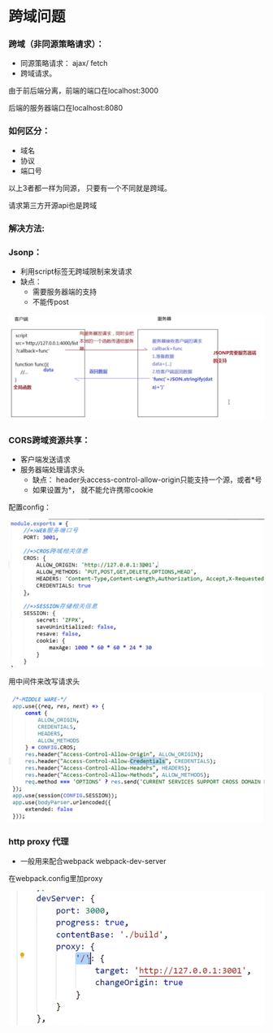 # 跨域问题

### 跨域（非同源策略请求）：

* 同源策略请求：  ajax/ fetch
* 跨域请求。

由于前后端分离，前端的端口在localhost:3000

后端的服务器端口在localhost:8080 

### 如何区分：

* 域名
* 协议
* 端口号

以上3者都一样为同源， 只要有一个不同就是跨域。

请求第三方开源api也是跨域

### 解决方法:

### **Jsonp：**

* 利用script标签无跨域限制来发请求
* 缺点：
  * 需要服务器端的支持
  * 不能传post

![](../.gitbook/assets/image%20%2873%29.png)

### CORS跨域资源共享：

* 客户端发送请求
* 服务器端处理请求头
  * 缺点： header头access-control-allow-origin只能支持一个源，或者\*号
  * 如果设置为\*， 就不能允许携带cookie

配置config：

![](../.gitbook/assets/image%20%2875%29.png)

用中间件来改写请求头

![](../.gitbook/assets/image%20%2876%29.png)

### http proxy 代理

* 一般用来配合webpack  webpack-dev-server



在webpack.config里加proxy

![](../.gitbook/assets/image%20%2874%29.png)

